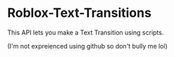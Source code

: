 # Roblox-Text-Transitions
This API lets you make a Text Transition using scripts.

(I'm not expreienced using github so don't bully me lol)
